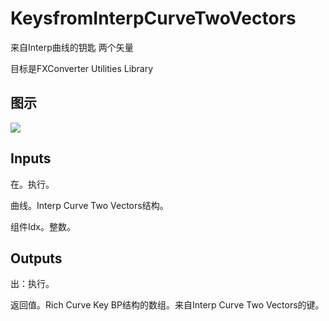 # KeysfromInterpCurveTwoVectors

来自Interp曲线的钥匙 两个矢量

目标是FXConverter Utilities Library

## 图示

![]($-20221218-19031871.png)

## Inputs

在。执行。

曲线。Interp Curve Two Vectors结构。

组件Idx。整数。  

## Outputs

出：执行。

返回值。Rich Curve Key BP结构的数组。来自Interp Curve Two Vectors的键。
